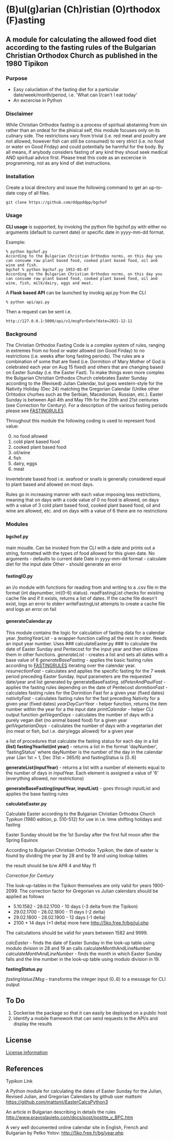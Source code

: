 # (B)ul(g)arian (Ch)ristian (O)rthodox (F)asting #

## A module for calculating the allowed food diet according to the fasting rules of the Bulgarian Christian Orthodox Church as published in the 1980 Tipikon ##

### Purpose ###
- Easy caluclation of the fasting diet for a particular date/week/month/period, i.e. 'What can I/can't I eat today'
- An excercise in Python

### Disclaimer ###
While Christian Orthodox fasting is a process of spiritual abstaining from sin rather than an ordeal for the phisical self, this module focuses only on its culinary side. The restrictions vary from trivial (i.e. red meat and poultry are not allowed, however fish can still be consumed) to very strict (i.e. no food or water on Good Friday) and could potentially be harmful for the body. By all means, if anybody considers fasting of any kind they shoud seek medical AND spiritual advice first.
Please treat this code as an excercise in programming, not as any kind of diet instructions.

### Installation ###

Create a local directory and issue the following command to get an up-to-date copy of all files.

```
git clone https://github.com/ddppddpp/bgchof
```

### Usage ###

**CLI usage** is supported, by invoking the python file bgchof.py with either no arguments (default to current date) or specific date in yyyy-mm-dd format.

Example:
```
% python bgchof.py               
According to the Bulgarian Christian Orthodox norms, on this day you can consume raw plant based food, cooked plant based food, oil and wine and fish.
bgchof % python bgchof.py 1953-05-07
According to the Bulgarian Christian Orthodox norms, on this day you can consume raw plant based food, cooked plant based food, oil and wine, fish, milk/dairy, eggs and meat.

```
A **Flask based API** can be launched by invokig api.py from the CLI
```
% python api/api.py
```
Then a request can be sent i.e.
```
http://127.0.0.1:5000/api/v1/msgForDate?date=2021-12-11
```


### Background ###
The Christian Orthodox Fasting Code is a complex system of rules, ranging in extremes from no food or water allowed (on Good Firday) to no restrictions (i.e. weeks after long fasting periods).
The rules are a combination of some that are fixed (i.e. Dormition of Mary Mother of God is celebrated each year on Aug 15 fixed) and others that are changing based on Easter Sunday (i.e. the Easter Fast).
To make things even more complex the Bulgarian Christian Orthodox Church celebrates Easter Sunday according to the (Revised) Julian Calendar, but goes western-style for the Nativity Holiday (Dec 24) matching the Gregorian Calendar (Unlike other Orhtodox churhes such as the  Serbian, Macedonian, Russian, etc.).
Easter Sunday is between Apil 4th and May 11th for the 20th and 21st centuries (see Correction for Century).
For a description of the various fasting periods please see [FASTINGRULES](docs/FASTINGRULES.md)



Throughout this module the following coding is used to represent food value:

0. no food allowed
1. cold plant based food
2. cooked plant based food
3. oil/wine
4. fish
5. dairy, eggs
6. meat

Invertebrate based food i.e. seafood or snails is generally considered equal to plant based and allowed on most days.

Rules go in increasing manner with each value imposing less restrictions, meaning that on days with a code value of 0 no food is allowed, on days with a value of 3 cold plant based food, cooked plant based food, oil and wine are allowed, etc. and on days with a value of 6 there are no restrictions

### Modules ###

#### bgchof.py ####

main moudle. Can be invoked from the CLI with a date and prints out a string, formatted with the types of food allowed for this given date.
No arguments - defaults to current date
Date in yyyy-mm-dd format - calculate diet for the input date
Other - should generate an error

#### fastingIO.py ####

an i/o module with functions for reading from and writing to a .csv file in the format (int daynumber, int(0-6) status).
readFastingList checks for existing cache file and if it exists, returns a list of dates. If the cache file doesn't exist, logs an error to stderr
writeFastingList attempts to create a cache file and logs an error on fail

#### generateCalendar.py ####

This module contains the logic for calculation of fasting data for a calendar year.
*fastingYearList* - a wrapper-function calling all the rest in order. Needs an input year number. Uses ### calculateEaster.py ### to calculate the date of Easter Sunday and Pentecost for the input year and then utilizes them in other functions.
*generateList* - creates a list and sets all dates with a base value of 6
*generateBaseFasting* - applies the basic fasting rules according to [FASTINGRULES](docs/FASTINGRULES.md) iterating over the calendar year.
*resurrectionFast* - calculates and applies the specific fasting for the 7 week period preceding Easter Sunday. Input parameters are the requested date/year and list generated by generateBaseFasting. 
*stPeterAndPaulFast* - applies the fasting rules depending on the date of Pentecost
*dormitionFast* - calculates fasting rules for the Dormition Fast for a given year (fixed dates)
*nativityFast* - calculates fasting rules for the fast preceding Nativity for a given year (fixed dates)
*yearDayCurrYear* - helper function, returns the item number within the year for a the input date
*printCalendar* - helper CLI output function
*getVeganDays* - calculates the number of days with a purely vegan diet (no animal based food) for a given year
*getVegetarianDays* - calculates the number of days with a vegetarian diet (no meat or fish, but i.e. dairy/eggs allowed) for a given year


a list of procedures that calculate the fasting status for each day in a list 
**(list) fastingYearlist(int year)** - returns a list in the format 'dayNumber', 'fastingStatus' where dayNumber is the number of the day in the calendar year (Jan 1st = 1, Dec 31st = 365/6) and fastingStatus is [0..6]

**generateList(inputYear)** - returns a list with a number of elements equal to the number of days in inputYear. Each element is assigned a value of '6' (everything allowed, nor restrictions)

**generateBaseFasting(inputYear, inputList)** - goes through inputList and applies the base fasting rules



**calculateEaster.py**

Calculate Easter according to the Bulgarian Christian Orthodox Church Typikon (1980 edition, p. 510-512)
for use in i.e. time shifting holidays and fasting

Easter Sunday should be the 1st Sunday after the first full moon after the Spring Equinox

According to Bulgarian Christian Orthodox Typikon,
the date of easter is found by dividing the year by 28 and by 19 and using lookup tables

the result should be b/w APR 4 and May 11

*Correction for Century*

The look-up-tables in the Tipikon themselves are only valid for years 1900-2099.
The correction factor for Gregorian vs Julian calendars should be applied as follows
- 5.10.1582 - 28.02.1700 - 10 days (-3 delta from the Tipikon)
- 29.02.1700 - 28.02.1800 - 11 days (-2 delta)
- 29.02.1800 - 28.02.1900 - 12 days (-1 delta)
- 2100 +   14 days (+1 delta)
more here http://5ko.free.fr/bg/jul.php

The calculations should be valid for years between 1582 and 9999.

*calcEaster* - finds the date of Easter Sunday in the look-up table using modulo dvision in 28 and 19 an calls calculateMonthAndLineNumber
*calculateMonthAndLineNumber* - finds the month in which Easter Sunday falls and the line number in the look-up table using modulo division in 19.

**fastingStatus.py**

*fastingValue2Msg* - transforms the integer input (0..6) to a message for CLI output


## To Do ##
1. Dockerise the package so that it can easily be deployed on a public host
2. Identify a mobile framework that can send requests to the API/s and display the results 


## License ##
[License information](LICENSE)

## References ##

Typikon Link

A Python module for calculating the dates of Easter Sunday for the Julian, Revised Julian, and Gregorian Calendars by github user mattsmi https://github.com/mattsmi/EasterCalcsPython3

An article in Bulgarian describing in details the rules http://www.pravoslavieto.com/docs/post/postite_v_BPC.htm

A very well documented online calendar site in English, French and Bulgarian by Petko Yotov: http://5ko.free.fr/bg/year.php
